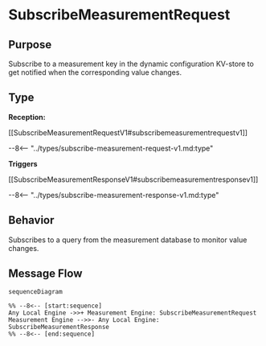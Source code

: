 <div class="message" markdown>

# SubscribeMeasurementRequest

## Purpose

<!-- --8<-- [start:purpose] -->
Subscribe to a measurement key in the dynamic configuration KV-store to get notified when the corresponding value changes.
<!-- --8<-- [end:purpose] -->

## Type

<!-- --8<-- [start:type] -->
**Reception:**

[[SubscribeMeasurementRequestV1#subscribemeasurementrequestv1]]

--8<-- "../types/subscribe-measurement-request-v1.md:type"

**Triggers**

[[SubscribeMeasurementResponseV1#subscribemeasurementresponsev1]]

--8<-- "../types/subscribe-measurement-response-v1.md:type"

<!-- --8<-- [end:type] -->

## Behavior

<!-- --8<-- [start:behavior] -->
Subscribes to a query from the measurement database to monitor value changes.
<!-- --8<-- [end:behavior] -->

## Message Flow

<!-- --8<-- [start:messages] -->
```mermaid
sequenceDiagram

%% --8<-- [start:sequence]
Any Local Engine ->>+ Measurement Engine: SubscribeMeasurementRequest
Measurement Engine -->>- Any Local Engine: SubscribeMeasurementResponse
%% --8<-- [end:sequence]
```

<!-- --8<-- [end:messages] -->

</div>

